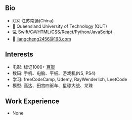 ## Bio
- 🇨🇳 江苏南通(China)
- 🏫 Queensland University of Technology (QUT)
- 💻 Swift/C#/HTML/CSS/React/Python/JavaScript
- 📮 liangcheng2456@163.com

## Interests
- 电影: 标记1000+ [豆瓣](https://www.douban.com/people/qhy0705/)
- 数码: 手机、电脑、平板、游戏机(NS, PS4)
- 学习: freeCodeCamp, Udemy, RayWenderlich, LeetCode
- 模型: 高达、田宫四驱车、星球大战、龙珠

## Work Experience
- None




